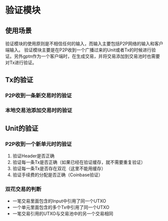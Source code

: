 # 验证模块
## 使用场景
验证模块的使用原则是不相信任何的输入，而输入主要包括P2P网络的输入和客户端输入。
验证模块主要是在P2P收到一个广播过来的Unit或者Tx的时候进行验证。另外gptn作为一个客户端时，在生成交易，并将交易添加到交易池时也需要对Tx进行验证。

## Tx的验证
### P2P收到一条新交易时的验证
### 本地交易池添加交易时的验证
## Unit的验证
### P2P收到一个新单元时的验证
1. 验证Header是否正确
2. 验证每一条Tx是否正确（如果已经在验证缓存，就不需要重复验证）
3. 验证每一条Tx是否存在双花（这里不能用缓存）
4. 验证手续费的分配是否正确（Coinbase验证）

### 双花交易的判断
* 一笔交易里面包含的Input中引用了同一个UTXO
* 一个单元里面包含的多个Tx中引用了同一个UTXO
* 一笔交易引用的UTXO与交易池中的另一个交易相同